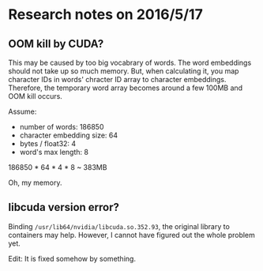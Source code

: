 # Research notes on 2016/5/17

## OOM kill by CUDA?

This may be caused by too big vocabrary of words.
The word embeddings should not take up so much memory.
But, when calculating it, you map character IDs in words' chracter ID array
to character embeddings.
Therefore, the temporary word array becomes around a few 100MB
and OOM kill occurs.

Assume:

- number of words: 186850
- character embedding size: 64
- bytes / float32: 4
- word's max length: 8

186850 * 64 * 4 * 8 ~ 383MB

Oh, my memory.


## libcuda version error?

Binding `/usr/lib64/nvidia/libcuda.so.352.93`, the original library
to containers may help.
However, I cannot have figured out the whole problem yet.

Edit: It is fixed somehow by something.
